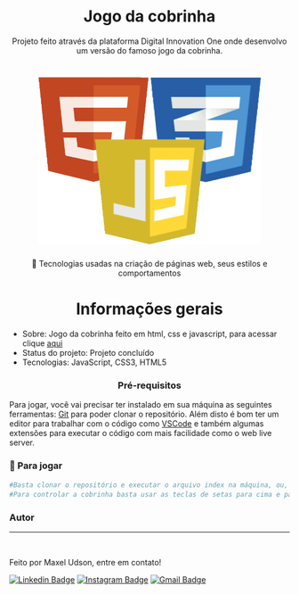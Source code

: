 <h1 align="center">Jogo da cobrinha</h1>
<p align="center">Projeto feito através da plataforma Digital Innovation One onde desenvolvo um versão do famoso jogo da cobrinha.</p>
<h1 align="center">
    <img src="https://github.com/Maxel-Uds/Teste_de_Codigos/blob/main/clipart2591611.png" width="400px" height="300px"/>
</h1>
<p align="center">🚀 Tecnologias usadas na criação de páginas web, seus estilos e comportamentos</p>

<h1 align="center">Informações gerais</h1>

<!--ts-->
   * Sobre: Jogo da cobrinha feito em html, css e javascript, para acessar clique [aqui](https://maxel-uds.github.io/JogoDaCobrinha_JS/)
   * Status do projeto: Projeto concluído
   * Tecnologias: JavaScript, CSS3, HTML5
<!--te-->

<h3 align="center">Pré-requisitos</h1>


Para jogar, você vai precisar ter instalado em sua máquina as seguintes ferramentas:
[Git](https://git-scm.com) para poder clonar o repositório. 
Além disto é bom ter um editor para trabalhar com o código como [VSCode](https://code.visualstudio.com/) e também algumas extensões para executar o código com mais facilidade como o web live server.

### 🎲 Para jogar

```bash
#Basta clonar o repositório e executar o arquivo index na máquina, ou, dentro do VS Code, executar a extensão web live server.
#Para controlar a cobrinha basta usar as teclas de setas para cima e para os lados, o objetivo e atingir os blocos vermelhos.
```

### Autor
---

 <img style="border-radius: 50%;" src="https://avatars.githubusercontent.com/u/78319246?s=400&u=968cfcc7e65e9790aceee3c36daeecb4073bde44&v=4" width="100px;" alt=""/>
 <br />
<p>Feito por Maxel Udson, entre em contato!</p>

[![Linkedin Badge](https://img.shields.io/badge/-MaxelUdson-blue?style=flat-square&logo=Linkedin&logoColor=white&link=https://www.linkedin.com/in/maxel-udson-b7b65b203/)](https://www.linkedin.com/in/maxel-udson-b7b65b203/)
[![Instagram Badge](https://img.shields.io/badge/-maxudsom-purple?style=flat-square&logo=instagram&logoColor=white&link=https://www.instagram.com/maxudsom/)](https://www.instagram.com/maxudsom/)
[![Gmail Badge](https://img.shields.io/badge/-maxellopes32@gmail.com-c14438?style=flat-square&logo=Gmail&logoColor=white&link=mailto:maxellopes32@gmail.com)](maxellopes32@gmail.com)
